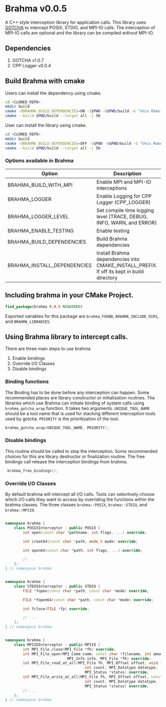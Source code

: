 # Brahma v0.0.5

A C++ style interception library for application calls. 
This library uses [GOTCHA](https://github.com/LLNL/GOTCHA) to intercept POSIX, STDIO, and MPI-IO calls. 
The interception of MPI-IO calls are optional and the library can be compiled without MPI-IO.

## Dependencies
1. GOTCHA v1.0.7
2. CPP Logger v0.0.4

## Build Brahma with cmake

Users can install the dependency using cmake.

```bash
cd <CLONED_REPO>
mkdir build
cmake -DBRAHMA_BUILD_DEPENDENCIES=ON -S$PWD -B$PWD/build -G "Unix Makefiles"
cmake --build $PWD/build --target all -j 50
```

User can install the library using cmake.

```bash
cd <CLONED_REPO>
mkdir build
cmake -DBRAHMA_BUILD_DEPENDENCIES=OFF -S$PWD -B$PWD/build -G "Unix Makefiles"
cmake --build $PWD/build --target all -j 50
```

### Options available in Brahma

| Option                | Description                                                            |
| --------------------- | ---------------------------------------------------------------------  |
| BRAHMA_BUILD_WITH_MPI | Enable MPI and MPI-IO interceptions                                    |
| BRAHMA_LOGGER         | Enable Logging for CPP Logger (CPP_LOGGER)                             |
| BRAHMA_LOGGER_LEVEL   | Set compile time logging level (TRACE, DEBUG, INFO, WARN, and ERROR)   |
| BRAHMA_ENABLE_TESTING | Enable testing                                                         |
| BRAHMA_BUILD_DEPENDENCIES | Build Brahma dependencies                                          |
| BRAHMA_INSTALL_DEPENDENCIES | Install Brahma dependencies into CMAKE_INSTALL_PREFIX. If off its kept in build directory                                                       |


## Including brahma in your CMake Project.

```cmake
find_package(brahma 0.0.5 REQUIRED)
```
Exported variables for this package are `brahma_FOUND`, `BRAHMA_INCLUDE_DIRS`, and `BRAHMA_LIBRARIES`.

## Using Brahma library to intercept calls.

There are three main steps to use brahma
1. Enable bindings
2. Override I/O Classes
3. Disable bindings


### Binding functions

The Binding has to be done before any interception can happen. 
Some recommended places are library constructor or initialization routines.
The libraries which use Brahma can initiate binding of system calls using `brahma_gotcha_wrap` function.
It takes two arguments. `UNIQUE_TOOL_NAME` should be a tool name that is used for stacking different interception tools used by gotcha.
`PRIORITY` is the prioritization of the tool.

```c++
brahma_gotcha_wrap(UNIQUE_TOOL_NAME, PRIORITY);
```

### Disable bindings

This routine should be called to stop the interception. 
Some recommended choices for this are library destructor or finalization routine. 
The free bindings call release the interception bindings from brahma.
```c++
 brahma_free_bindings();
```

### Override I/O Classes

By default brahma will intercept all I/O calls. 
Tools can selectively choose which I/O calls they want to access by overriding the functions within the brahma classes.
The three classes `brahma::POSIX`, `brahma::STDIO`, and `brahma::MPIIO`.

```c++

namespace brahma {
    class POSIXInterceptor : public POSIX {
        int open(const char *pathname, int flags, ...) override;

        int creat64(const char *path, mode_t mode) override;

        int open64(const char *path, int flags, ...) override;

        // ...
    };
} // namespace brahma

```

```c++

namespace brahma {
    class STDIOInterceptor : public STDIO {
        FILE *fopen(const char *path, const char *mode) override;

        FILE *fopen64(const char *path, const char *mode) override;

        int fclose(FILE *fp) override;

        // ...
    };
} // namespace brahma

```

```c++

namespace brahma {
    class MPIIOInterceptor : public MPIIO {
        int MPI_File_close(MPI_File *fh) override;
        int MPI_File_open(MPI_Comm comm, const char *filename, int amode,
                            MPI_Info info, MPI_File *fh) override;
        int MPI_File_read_at_all(MPI_File fh, MPI_Offset offset, void *buf,
                                    int count, MPI_Datatype datatype,
                                    MPI_Status *status) override;
        int MPI_File_write_at_all(MPI_File fh, MPI_Offset offset, const void *buf,
                                    int count, MPI_Datatype datatype,
                                    MPI_Status *status) override;
        // ...
    };
} // namespace brahma

```